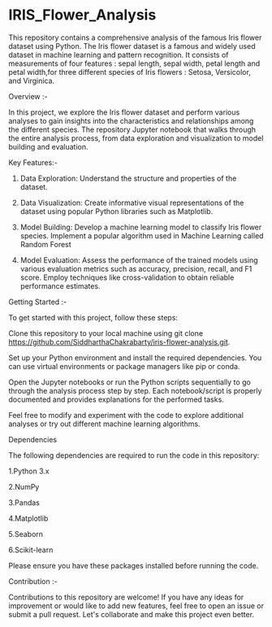 # IRIS_Flower_Analysis
This repository contains a comprehensive analysis of the famous Iris flower dataset using Python. The Iris flower dataset is a famous and widely used dataset in machine learning and pattern recognition. It consists of measurements of four features : sepal length, sepal width, petal length and petal width,for three different species of Iris flowers : Setosa, Versicolor, and Virginica.

Overview :- 

In this project, we explore the Iris flower dataset and perform various analyses to gain insights into the characteristics and relationships among the different species. The repository Jupyter notebook that walks through the entire analysis process, from data exploration and visualization to model building and evaluation.

Key Features:- 

1. Data Exploration: Understand the structure and properties of the dataset.

2. Data Visualization: Create informative visual representations of the dataset using popular Python libraries such as Matplotlib.

3. Model Building: Develop a machine learning model to classify Iris flower species. Implement a popular algorithm used in Machine Learning called Random Forest

4. Model Evaluation: Assess the performance of the trained models using various evaluation metrics such as accuracy, precision, recall, and F1 score. Employ techniques like cross-validation to obtain reliable performance estimates.



Getting Started :-

To get started with this project, follow these steps:

Clone this repository to your local machine using git clone https://github.com/SiddharthaChakrabarty/iris-flower-analysis.git.

Set up your Python environment and install the required dependencies. You can use virtual environments or package managers like pip or conda.

Open the Jupyter notebooks or run the Python scripts sequentially to go through the analysis process step by step. Each notebook/script is properly documented and provides explanations for the performed tasks.

Feel free to modify and experiment with the code to explore additional analyses or try out different machine learning algorithms.

Dependencies

The following dependencies are required to run the code in this repository:

1.Python 3.x

2.NumPy

3.Pandas

4.Matplotlib

5.Seaborn

6.Scikit-learn

Please ensure you have these packages installed before running the code.

Contribution :- 

Contributions to this repository are welcome! If you have any ideas for improvement or would like to add new features, feel free to open an issue or submit a pull request. Let's collaborate and make this project even better.








